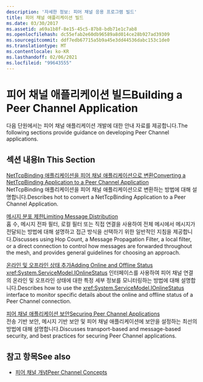 ```yaml
---
description: '자세한 정보: 피어 채널 응용 프로그램 빌드'
title: 피어 채널 애플리케이션 빌드
ms.date: 03/30/2017
ms.assetid: a69a1b8f-8e15-45c5-87b8-bdb71e1c7ab8
ms.openlocfilehash: dc55efab2e60db96589a8d014ce28b927ad39309
ms.sourcegitcommit: ddf7edb67715a5b9a45e3dd44536dabc153c1de0
ms.translationtype: MT
ms.contentlocale: ko-KR
ms.lasthandoff: 02/06/2021
ms.locfileid: "99643555"
---
```

# <a name="building-a-peer-channel-application"></a><span data-ttu-id="ae8e0-103">피어 채널 애플리케이션 빌드</span><span class="sxs-lookup"><span data-stu-id="ae8e0-103">Building a Peer Channel Application</span></span>

<span data-ttu-id="ae8e0-104">다음 단원에서는 피어 채널 애플리케이션 개발에 대한 안내 자료를 제공합니다.</span><span class="sxs-lookup"><span data-stu-id="ae8e0-104">The following sections provide guidance on developing Peer Channel applications.</span></span>  
  
## <a name="in-this-section"></a><span data-ttu-id="ae8e0-105">섹션 내용</span><span class="sxs-lookup"><span data-stu-id="ae8e0-105">In This Section</span></span>  

 [<span data-ttu-id="ae8e0-106">NetTcpBinding 애플리케이션을 피어 채널 애플리케이션으로 변환</span><span class="sxs-lookup"><span data-stu-id="ae8e0-106">Converting a NetTcpBinding Application to a Peer Channel Application</span></span>](converting-a-nettcpbinding-application-to-a-peer-channel-application.md)  
 <span data-ttu-id="ae8e0-107">NetTcpBinding 애플리케이션을 피어 채널 애플리케이션으로 변환하는 방법에 대해 설명합니다.</span><span class="sxs-lookup"><span data-stu-id="ae8e0-107">Describes hot to convert a NetTcpBinding Application to a Peer Channel Application.</span></span>  
  
 [<span data-ttu-id="ae8e0-108">메시지 분포 제한</span><span class="sxs-lookup"><span data-stu-id="ae8e0-108">Limiting Message Distribution</span></span>](limiting-message-distribution.md)  
 <span data-ttu-id="ae8e0-109">홉 수, 메시지 전파 필터, 로컬 필터 또는 직접 연결을 사용하여 전체 메시에서 메시지가 전달되는 방법에 대해 설명하고 접근 방식을 선택하기 위한 일반적인 지침을 제공합니다.</span><span class="sxs-lookup"><span data-stu-id="ae8e0-109">Discusses using Hop Count, a Message Propagation Filter, a local filter, or a direct connection to control how messages are forwarded throughout the mesh, and provides general guidelines for choosing an approach.</span></span>  
  
 [<span data-ttu-id="ae8e0-110">온라인 및 오프라인 상태 추가</span><span class="sxs-lookup"><span data-stu-id="ae8e0-110">Adding Online and Offline Status</span></span>](adding-online-and-offline-status.md)  
 <span data-ttu-id="ae8e0-111"><xref:System.ServiceModel.IOnlineStatus> 인터페이스를 사용하여 피어 채널 연결의 온라인 및 오프라인 상태에 대한 특정 세부 정보를 모니터링하는 방법에 대해 설명합니다.</span><span class="sxs-lookup"><span data-stu-id="ae8e0-111">Describes how to use the <xref:System.ServiceModel.IOnlineStatus> interface to monitor specific details about the online and offline status of a Peer Channel connection.</span></span>  
  
 [<span data-ttu-id="ae8e0-112">피어 채널 애플리케이션 보안</span><span class="sxs-lookup"><span data-stu-id="ae8e0-112">Securing Peer Channel Applications</span></span>](securing-peer-channel-applications.md)  
 <span data-ttu-id="ae8e0-113">전송 기반 보안, 메시지 기반 보안 및 피어 채널 애플리케이션에 보안을 설정하는 최선의 방법에 대해 설명합니다.</span><span class="sxs-lookup"><span data-stu-id="ae8e0-113">Discusses transport-based and message-based security, and best practices for securing Peer Channel applications.</span></span>  
  
## <a name="see-also"></a><span data-ttu-id="ae8e0-114">참고 항목</span><span class="sxs-lookup"><span data-stu-id="ae8e0-114">See also</span></span>

- [<span data-ttu-id="ae8e0-115">피어 채널 개념</span><span class="sxs-lookup"><span data-stu-id="ae8e0-115">Peer Channel Concepts</span></span>](peer-channel-concepts.md)
